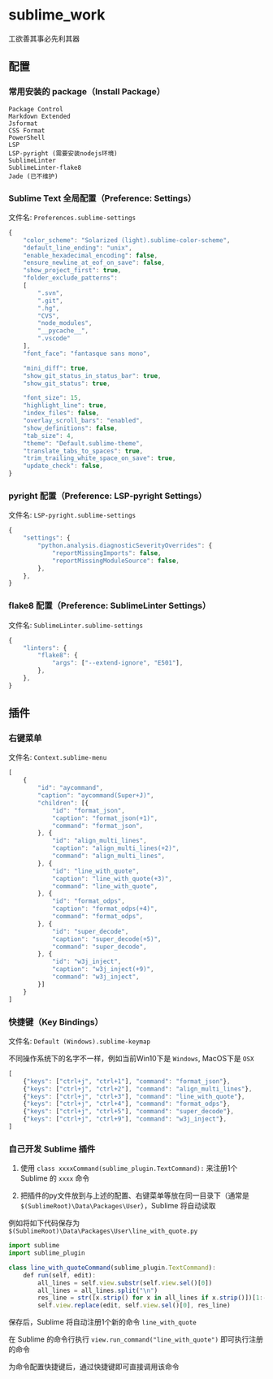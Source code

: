 # sublime_work

工欲善其事必先利其器

## 配置

### 常用安装的 package（Install Package）

```text
Package Control
Markdown Extended
Jsformat
CSS Format
PowerShell
LSP
LSP-pyright (需要安装nodejs环境)
SublimeLinter
SublimeLinter-flake8
Jade (已不维护)
```

### Sublime Text 全局配置（Preference: Settings）

文件名: `Preferences.sublime-settings`

```js
{
	"color_scheme": "Solarized (light).sublime-color-scheme",
	"default_line_ending": "unix",
	"enable_hexadecimal_encoding": false,
	"ensure_newline_at_eof_on_save": false,
	"show_project_first": true,
	"folder_exclude_patterns":
	[
		".svn",
		".git",
		".hg",
		"CVS",
		"node_modules",
		"__pycache__",
		".vscode"
	],
	"font_face": "fantasque sans mono",

	"mini_diff": true,
	"show_git_status_in_status_bar": true,
	"show_git_status": true,

	"font_size": 15,
	"highlight_line": true,
	"index_files": false,
	"overlay_scroll_bars": "enabled",
	"show_definitions": false,
	"tab_size": 4,
	"theme": "Default.sublime-theme",
	"translate_tabs_to_spaces": true,
	"trim_trailing_white_space_on_save": true,
	"update_check": false,
}
```

### pyright 配置（Preference: LSP-pyright Settings）

文件名: `LSP-pyright.sublime-settings`

```js
{
    "settings": {
        "python.analysis.diagnosticSeverityOverrides": {
            "reportMissingImports": false,
            "reportMissingModuleSource": false,
        },
    },
}
```

### flake8 配置（Preference: SublimeLinter Settings）

文件名: `SublimeLinter.sublime-settings`

```js
{
    "linters": {
        "flake8": {
            "args": ["--extend-ignore", "E501"],
        },
    },
}
```

## 插件

### 右键菜单

文件名: `Context.sublime-menu`

```js
[
    {
        "id": "aycommand",
        "caption": "aycommand(Super+J)",
        "children": [{
            "id": "format_json",
            "caption": "format_json(+1)",
            "command": "format_json",
        }, {
            "id": "align_multi_lines",
            "caption": "align_multi_lines(+2)",
            "command": "align_multi_lines",
        }, {
            "id": "line_with_quote",
            "caption": "line_with_quote(+3)",
            "command": "line_with_quote",
        }, {
            "id": "format_odps",
            "caption": "format_odps(+4)",
            "command": "format_odps",
        }, {
            "id": "super_decode",
            "caption": "super_decode(+5)",
            "command": "super_decode",
        }, {
            "id": "w3j_inject",
            "caption": "w3j_inject(+9)",
            "command": "w3j_inject",
        }]
    }
]
```

### 快捷键（Key Bindings）

文件名: `Default (Windows).sublime-keymap`

不同操作系统下的名字不一样，例如当前Win10下是 `Windows`, MacOS下是 `OSX`

```js
[
    {"keys": ["ctrl+j", "ctrl+1"], "command": "format_json"},
    {"keys": ["ctrl+j", "ctrl+2"], "command": "align_multi_lines"},
    {"keys": ["ctrl+j", "ctrl+3"], "command": "line_with_quote"},
    {"keys": ["ctrl+j", "ctrl+4"], "command": "format_odps"},
    {"keys": ["ctrl+j", "ctrl+5"], "command": "super_decode"},
    {"keys": ["ctrl+j", "ctrl+9"], "command": "w3j_inject"},
]
```

### 自己开发 Sublime 插件

1. 使用 `class xxxxCommand(sublime_plugin.TextCommand):` 来注册1个 Sublime 的 `xxxx` 命令

2. 把插件的py文件放到与上述的配置、右键菜单等放在同一目录下（通常是 `$(SublimeRoot)\Data\Packages\User`），Sublime 将自动读取

例如将如下代码保存为 `$(SublimeRoot)\Data\Packages\User\line_with_quote.py`

```js
import sublime
import sublime_plugin

class line_with_quoteCommand(sublime_plugin.TextCommand):
    def run(self, edit):
        all_lines = self.view.substr(self.view.sel()[0])
        all_lines = all_lines.split("\n")
        res_line = str([x.strip() for x in all_lines if x.strip()])[1:-1]
        self.view.replace(edit, self.view.sel()[0], res_line)
```

保存后，Sublime 将自动注册1个新的命令 `line_with_quote`

在 Sublime 的命令行执行 `view.run_command("line_with_quote")` 即可执行注册的命令

为命令配置快捷键后，通过快捷键即可直接调用该命令
